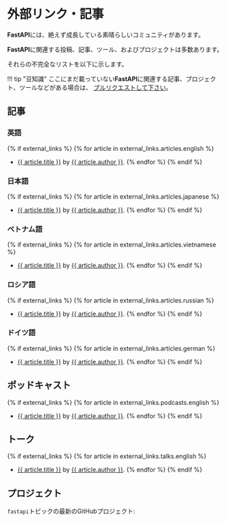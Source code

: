 # 外部リンク・記事

**FastAPI**には、絶えず成長している素晴らしいコミュニティがあります。

**FastAPI**に関連する投稿、記事、ツール、およびプロジェクトは多数あります。

それらの不完全なリストを以下に示します。

!!! tip "豆知識"
    ここにまだ載っていない**FastAPI**に関連する記事、プロジェクト、ツールなどがある場合は、 <a href="https://github.com/tiangolo/fastapi/edit/master/docs/en/data/external_links.yml" class="external-link" target="_blank">プルリクエストして下さい</a>。

## 記事

### 英語

{% if external_links %}
{% for article in external_links.articles.english %}

* <a href="{{ article.link }}" class="external-link" target="_blank">{{ article.title }}</a> by <a href="{{ article.author_link }}" class="external-link" target="_blank">{{ article.author }}</a>.
{% endfor %}
{% endif %}

### 日本語

{% if external_links %}
{% for article in external_links.articles.japanese %}

* <a href="{{ article.link }}" class="external-link" target="_blank">{{ article.title }}</a> by <a href="{{ article.author_link }}" class="external-link" target="_blank">{{ article.author }}</a>.
{% endfor %}
{% endif %}

### ベトナム語

{% if external_links %}
{% for article in external_links.articles.vietnamese %}

* <a href="{{ article.link }}" class="external-link" target="_blank">{{ article.title }}</a> by <a href="{{ article.author_link }}" class="external-link" target="_blank">{{ article.author }}</a>.
{% endfor %}
{% endif %}

### ロシア語

{% if external_links %}
{% for article in external_links.articles.russian %}

* <a href="{{ article.link }}" class="external-link" target="_blank">{{ article.title }}</a> by <a href="{{ article.author_link }}" class="external-link" target="_blank">{{ article.author }}</a>.
{% endfor %}
{% endif %}

### ドイツ語

{% if external_links %}
{% for article in external_links.articles.german %}

* <a href="{{ article.link }}" class="external-link" target="_blank">{{ article.title }}</a> by <a href="{{ article.author_link }}" class="external-link" target="_blank">{{ article.author }}</a>.
{% endfor %}
{% endif %}

## ポッドキャスト

{% if external_links %}
{% for article in external_links.podcasts.english %}

* <a href="{{ article.link }}" class="external-link" target="_blank">{{ article.title }}</a> by <a href="{{ article.author_link }}" class="external-link" target="_blank">{{ article.author }}</a>.
{% endfor %}
{% endif %}

## トーク

{% if external_links %}
{% for article in external_links.talks.english %}

* <a href="{{ article.link }}" class="external-link" target="_blank">{{ article.title }}</a> by <a href="{{ article.author_link }}" class="external-link" target="_blank">{{ article.author }}</a>.
{% endfor %}
{% endif %}

## プロジェクト

`fastapi`トピックの最新のGitHubプロジェクト:

<div class="github-topic-projects">
</div>
